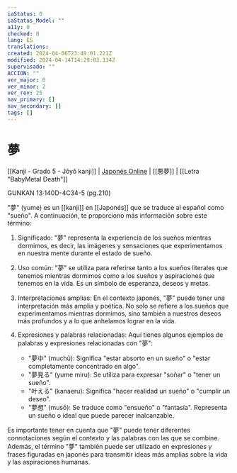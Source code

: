 ```yaml
---
iaStatus: 0
iaStatus_Model: ""
a11y: 0
checked: 0
lang: ES
translations: 
created: 2024-04-06T23:49:01.221Z
modified: 2024-04-14T14:29:03.134Z
supervisado: ""
ACCION: ""
ver_major: 0
ver_minor: 2
ver_rev: 25
nav_primary: []
nav_secondary: []
tags: []
---
```

# 夢

[[Kanji - Grado 5 - Jôyô kanji]] | [Japonés Online](http://japonesonline.com/kanjis/busqueda/?s=%E5%A4%A2&x=0&y=0) | [[悪夢]] | [[Letra "BabyMetal Death"]]

GUNKAN 13·140D-4C34-5 (pg.210)

"夢" (yume) es un [[kanji]] en [[Japonés]] que se traduce al español como "sueño". A continuación, te proporciono más información sobre este término:

1. Significado: "夢" representa la experiencia de los sueños mientras dormimos, es decir, las imágenes y sensaciones que experimentamos en nuestra mente durante el estado de sueño.
    
2. Uso común: "夢" se utiliza para referirse tanto a los sueños literales que tenemos mientras dormimos como a los sueños y aspiraciones que tenemos en la vida. Es un símbolo de esperanza, deseos y metas.
    
3. Interpretaciones amplias: En el contexto japonés, "夢" puede tener una interpretación más amplia y poética. No solo se refiere a los sueños que experimentamos mientras dormimos, sino también a nuestros deseos más profundos y a lo que anhelamos lograr en la vida.
    
4. Expresiones y palabras relacionadas: Aquí tienes algunos ejemplos de palabras y expresiones relacionadas con "夢":
    
    - "夢中" (muchū): Significa "estar absorto en un sueño" o "estar completamente concentrado en algo".
    - "夢見る" (yume miru): Se utiliza para expresar "soñar" o "tener un sueño".
    - "叶える" (kanaeru): Significa "hacer realidad un sueño" o "cumplir un deseo".
    - "夢想" (musō): Se traduce como "ensueño" o "fantasía". Representa un sueño o ideal que puede parecer inalcanzable.

Es importante tener en cuenta que "夢" puede tener diferentes connotaciones según el contexto y las palabras con las que se combine. Además, el término "夢" también puede ser utilizado en expresiones y frases figuradas en japonés para transmitir ideas más amplias sobre la vida y las aspiraciones humanas.